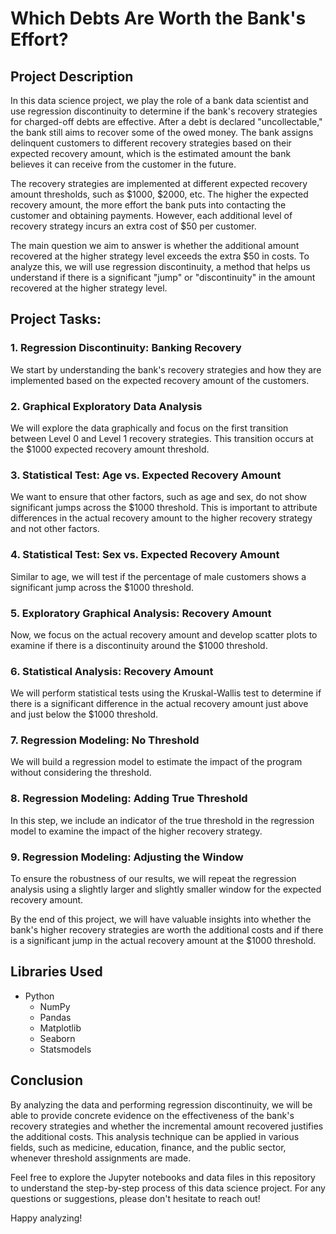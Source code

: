 # Which Debts Are Worth the Bank's Effort?

## Project Description

In this data science project, we play the role of a bank data scientist and use regression discontinuity to determine if the bank's recovery strategies for charged-off debts are effective. After a debt is declared "uncollectable," the bank still aims to recover some of the owed money. The bank assigns delinquent customers to different recovery strategies based on their expected recovery amount, which is the estimated amount the bank believes it can receive from the customer in the future.

The recovery strategies are implemented at different expected recovery amount thresholds, such as $1000, $2000, etc. The higher the expected recovery amount, the more effort the bank puts into contacting the customer and obtaining payments. However, each additional level of recovery strategy incurs an extra cost of $50 per customer.

The main question we aim to answer is whether the additional amount recovered at the higher strategy level exceeds the extra $50 in costs. To analyze this, we will use regression discontinuity, a method that helps us understand if there is a significant "jump" or "discontinuity" in the amount recovered at the higher strategy level.

## Project Tasks:

### 1. Regression Discontinuity: Banking Recovery
We start by understanding the bank's recovery strategies and how they are implemented based on the expected recovery amount of the customers.

### 2. Graphical Exploratory Data Analysis
We will explore the data graphically and focus on the first transition between Level 0 and Level 1 recovery strategies. This transition occurs at the $1000 expected recovery amount threshold.

### 3. Statistical Test: Age vs. Expected Recovery Amount
We want to ensure that other factors, such as age and sex, do not show significant jumps across the $1000 threshold. This is important to attribute differences in the actual recovery amount to the higher recovery strategy and not other factors.

### 4. Statistical Test: Sex vs. Expected Recovery Amount
Similar to age, we will test if the percentage of male customers shows a significant jump across the $1000 threshold.

### 5. Exploratory Graphical Analysis: Recovery Amount
Now, we focus on the actual recovery amount and develop scatter plots to examine if there is a discontinuity around the $1000 threshold.

### 6. Statistical Analysis: Recovery Amount
We will perform statistical tests using the Kruskal-Wallis test to determine if there is a significant difference in the actual recovery amount just above and just below the $1000 threshold.

### 7. Regression Modeling: No Threshold
We will build a regression model to estimate the impact of the program without considering the threshold.

### 8. Regression Modeling: Adding True Threshold
In this step, we include an indicator of the true threshold in the regression model to examine the impact of the higher recovery strategy.

### 9. Regression Modeling: Adjusting the Window
To ensure the robustness of our results, we will repeat the regression analysis using a slightly larger and slightly smaller window for the expected recovery amount.

By the end of this project, we will have valuable insights into whether the bank's higher recovery strategies are worth the additional costs and if there is a significant jump in the actual recovery amount at the $1000 threshold.

## Libraries Used

- Python
  - NumPy
  - Pandas
  - Matplotlib
  - Seaborn
  - Statsmodels

## Conclusion

By analyzing the data and performing regression discontinuity, we will be able to provide concrete evidence on the effectiveness of the bank's recovery strategies and whether the incremental amount recovered justifies the additional costs. This analysis technique can be applied in various fields, such as medicine, education, finance, and the public sector, whenever threshold assignments are made.

Feel free to explore the Jupyter notebooks and data files in this repository to understand the step-by-step process of this data science project. For any questions or suggestions, please don't hesitate to reach out!

Happy analyzing!
